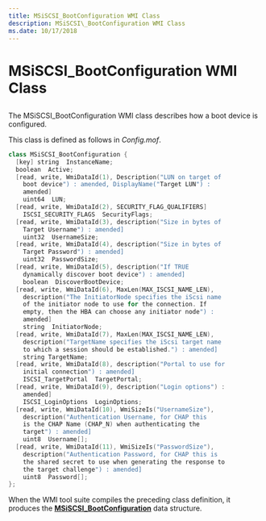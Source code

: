 ```yaml
---
title: MSiSCSI_BootConfiguration WMI Class
description: MSiSCSI\_BootConfiguration WMI Class
ms.date: 10/17/2018
---
```


# MSiSCSI\_BootConfiguration WMI Class


## <span id="ddk_msiscsi_bootconfiguration_wmi_class_kr"></span><span id="DDK_MSISCSI_BOOTCONFIGURATION_WMI_CLASS_KR"></span>


The MSiSCSI\_BootConfiguration WMI class describes how a boot device is configured.

This class is defined as follows in *Config.mof*.

```cpp
class MSiSCSI_BootConfiguration {
  [key] string  InstanceName;
  boolean  Active;
  [read, write, WmiDataId(1), Description("LUN on target of 
    boot device") : amended, DisplayName("Target LUN") : 
    amended] 
    uint64  LUN;
  [read, write, WmiDataId(2), SECURITY_FLAG_QUALIFIERS] 
    ISCSI_SECURITY_FLAGS  SecurityFlags;
  [read, write, WmiDataId(3), description("Size in bytes of 
    Target Username") : amended] 
    uint32  UsernameSize;
  [read, write, WmiDataId(4), description("Size in bytes of 
    Target Password") : amended] 
    uint32  PasswordSize;
  [read, write, WmiDataId(5), description("If TRUE 
    dynamically discover boot device") : amended] 
    boolean  DiscoverBootDevice;
  [read, write, WmiDataId(6), MaxLen(MAX_ISCSI_NAME_LEN), 
    description("The InitiatorNode specifies the iScsi name 
    of the initiator node to use for the connection. If 
    empty, then the HBA can choose any initiator node") : 
    amended] 
    string  InitiatorNode;
  [read, write, WmiDataId(7), MaxLen(MAX_ISCSI_NAME_LEN), 
    description("TargetName specifies the iScsi target name 
    to which a session should be established.") : amended] 
    string TargetName;
  [read, write, WmiDataId(8), description("Portal to use for 
    initial connection") : amended] 
    ISCSI_TargetPortal  TargetPortal;
  [read, write, WmiDataId(9), description("Login options") : 
    amended] 
    ISCSI_LoginOptions  LoginOptions;
  [read, write, WmiDataId(10), WmiSizeIs("UsernameSize"),
    description("Authentication Username, for CHAP this 
    is the CHAP Name (CHAP_N) when authenticating the 
    target") : amended] 
    uint8  Username[];
  [read, write, WmiDataId(11), WmiSizeIs("PasswordSize"), 
    description("Authentication Password, for CHAP this is 
    the shared secret to use when generating the response to 
    the target challenge") : amended] 
    uint8  Password[];
};
```

When the WMI tool suite compiles the preceding class definition, it produces the [**MSiSCSI\_BootConfiguration**](/windows-hardware/drivers/ddi/iscsicfg/ns-iscsicfg-_msiscsi_bootconfiguration) data structure.

 

